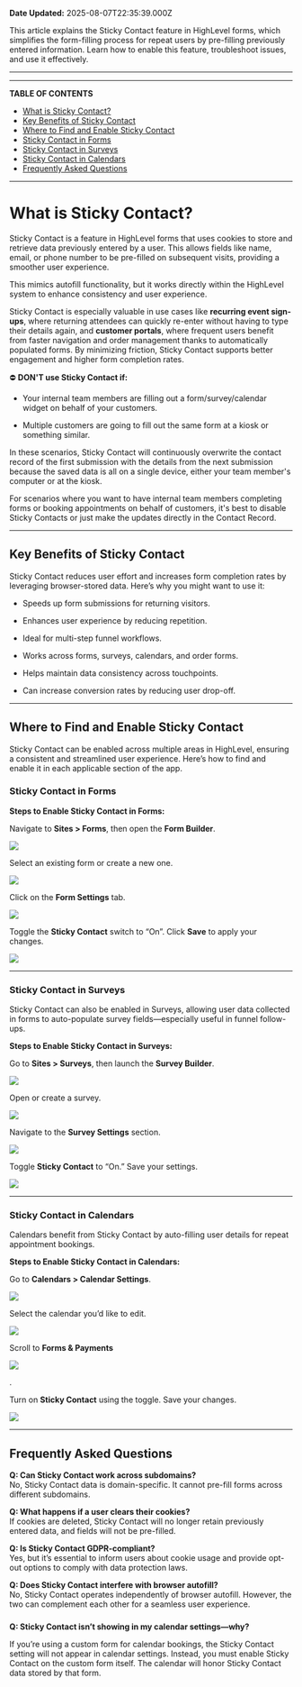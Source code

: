 **Date Updated:** 2025-08-07T22:35:39.000Z

This article explains the Sticky Contact feature in HighLevel forms, which simplifies the form-filling process for repeat users by pre-filling previously entered information. Learn how to enable this feature, troubleshoot issues, and use it effectively.

---

  
---

**TABLE OF CONTENTS**

* [What is Sticky Contact?](#%E2%80%8B%E2%80%8BWhat-is-Sticky-Contact?)
* [Key Benefits of Sticky Contact](#Key-Benefits-of-Sticky-Contact)
* [Where to Find and Enable Sticky Contact](#Where-to-Find-and-Enable-Sticky-Contact)
* [Sticky Contact in Forms](#Sticky-Contact-in-Forms)
* [Sticky Contact in Surveys](#Sticky-Contact-in-Surveys)
* [Sticky Contact in Calendars](#Sticky-Contact-in-Calendars)
* [Frequently Asked Questions](#Frequently-Asked-Questions)

---

# **What is Sticky Contact?**

  
Sticky Contact is a feature in HighLevel forms that uses cookies to store and retrieve data previously entered by a user. This allows fields like name, email, or phone number to be pre-filled on subsequent visits, providing a smoother user experience.

  
This mimics autofill functionality, but it works directly within the HighLevel system to enhance consistency and user experience.

  
Sticky Contact is especially valuable in use cases like **recurring event sign-ups**, where returning attendees can quickly re-enter without having to type their details again, and **customer portals**, where frequent users benefit from faster navigation and order management thanks to automatically populated forms. By minimizing friction, Sticky Contact supports better engagement and higher form completion rates.
  
  
⛔ **DON'T use Sticky Contact if:**  
  
- Your internal team members are filling out a form/survey/calendar widget on behalf of your customers.  
  
- Multiple customers are going to fill out the same form at a kiosk or something similar.  
  
In these scenarios, Sticky Contact will continuously overwrite the contact record of the first submission with the details from the next submission because the saved data is all on a single device, either your team member's computer or at the kiosk.  
  
For scenarios where you want to have internal team members completing forms or booking appointments on behalf of customers, it's best to disable Sticky Contacts or just make the updates directly in the Contact Record.

---

## **Key Benefits of Sticky Contact**

  
Sticky Contact reduces user effort and increases form completion rates by leveraging browser-stored data. Here’s why you might want to use it:
  
  
* Speeds up form submissions for returning visitors.

  
* Enhances user experience by reducing repetition.

  
* Ideal for multi-step funnel workflows.

  
* Works across forms, surveys, calendars, and order forms.

  
* Helps maintain data consistency across touchpoints.

  
* Can increase conversion rates by reducing user drop-off.

---

## **Where to Find and Enable Sticky Contact**

  
Sticky Contact can be enabled across multiple areas in HighLevel, ensuring a consistent and streamlined user experience. Here’s how to find and enable it in each applicable section of the app.
  
  
### **Sticky Contact in Forms**

  
**Steps to Enable Sticky Contact in Forms:**

  
Navigate to **Sites > Forms**, then open the **Form Builder**.

  
![](https://s3.amazonaws.com/cdn.freshdesk.com/data/helpdesk/attachments/production/155051153328/original/X9nPVVlR8RSsjKKKG8sWWpceelIsFHrDAw.png?1754585782)
  
  
Select an existing form or create a new one.

  
![](https://s3.amazonaws.com/cdn.freshdesk.com/data/helpdesk/attachments/production/155051153377/original/muk70pRiIDwwG_sWLH_b9p6t51xFR_rgDw.png?1754585809)
  
  
Click on the **Form Settings** tab.

  
![](https://s3.amazonaws.com/cdn.freshdesk.com/data/helpdesk/attachments/production/155051153436/original/YhxzLMF8zeAnHUtA1rv36-N5arw0SZpmPA.png?1754585847)
  
  
Toggle the **Sticky Contact** switch to “On”. Click **Save** to apply your changes.

  
![](https://s3.amazonaws.com/cdn.freshdesk.com/data/helpdesk/attachments/production/155051153450/original/6e60HRKSMAe0MlrzeasyJybnU3M29KpYJA.png?1754585879)

---

### **Sticky Contact in Surveys**

  
Sticky Contact can also be enabled in Surveys, allowing user data collected in forms to auto-populate survey fields—especially useful in funnel follow-ups.
  
  
**Steps to Enable Sticky Contact in Surveys:**
  
  
Go to **Sites > Surveys**, then launch the **Survey Builder**.

  
![](https://s3.amazonaws.com/cdn.freshdesk.com/data/helpdesk/attachments/production/155051153515/original/YOuMVVjAkfTUAJYcFp1pvm1atqT_M7pLGw.png?1754585923)  

  
Open or create a survey.

  
![](https://s3.amazonaws.com/cdn.freshdesk.com/data/helpdesk/attachments/production/155051153545/original/6ulOjnWFDru8Hir8as7mgnZiNoULpf7WGA.png?1754585947)
  
  
Navigate to the **Survey Settings** section.

  
![](https://s3.amazonaws.com/cdn.freshdesk.com/data/helpdesk/attachments/production/155051153607/original/xpZ3t2KzY9P3tmLgQpP3-C-93W3jWZ6xzw.png?1754585972)
  
  
Toggle **Sticky Contact** to “On.” Save your settings.

  
![](https://s3.amazonaws.com/cdn.freshdesk.com/data/helpdesk/attachments/production/155051153666/original/SN6m13wsp91Xit4CBl9KTqsIROpYb-4tEg.png?1754586008)

---

### **Sticky Contact in Calendars**

  
Calendars benefit from Sticky Contact by auto-filling user details for repeat appointment bookings.
  
  
**Steps to Enable Sticky Contact in Calendars:**
  
  
Go to **Calendars > Calendar Settings**.

  
![](https://s3.amazonaws.com/cdn.freshdesk.com/data/helpdesk/attachments/production/155051153731/original/KHFeSOnyOgMjRGNfK3YBx0HcfLC3i09qmw.png?1754586079)
  
  
Select the calendar you’d like to edit.

  
![](https://s3.amazonaws.com/cdn.freshdesk.com/data/helpdesk/attachments/production/155051153769/original/B6H2TJzQvM6oKkIA-VCdUwkD7xsKOQfxFA.png?1754586111)
  
  
Scroll to **Forms & Payments**

  
![](https://s3.amazonaws.com/cdn.freshdesk.com/data/helpdesk/attachments/production/155051153837/original/LxTjfuhdKwmFWYw9y4mH0py7nBArhBbifg.png?1754586174)

.

  
Turn on **Sticky Contact** using the toggle. Save your changes.

  
![](https://s3.amazonaws.com/cdn.freshdesk.com/data/helpdesk/attachments/production/155051153866/original/KiKiF_Qmzs8te84QtyXzZ2z3_3AvE_Gvew.png?1754586202)

---

## **Frequently Asked Questions**

  
**Q: Can Sticky Contact work across subdomains?**  
No, Sticky Contact data is domain-specific. It cannot pre-fill forms across different subdomains.

  
**Q: What happens if a user clears their cookies?**  
If cookies are deleted, Sticky Contact will no longer retain previously entered data, and fields will not be pre-filled.

  
**Q: Is Sticky Contact GDPR-compliant?**  
Yes, but it’s essential to inform users about cookie usage and provide opt-out options to comply with data protection laws.

  
**Q: Does Sticky Contact interfere with browser autofill?**  
No, Sticky Contact operates independently of browser autofill. However, the two can complement each other for a seamless user experience.

###   

**Q: Sticky Contact isn’t showing in my calendar settings—why?**

If you’re using a custom form for calendar bookings, the Sticky Contact setting will not appear in calendar settings. Instead, you must enable Sticky Contact on the custom form itself. The calendar will honor Sticky Contact data stored by that form.